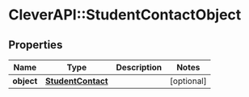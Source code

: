 # CleverAPI::StudentContactObject

## Properties
Name | Type | Description | Notes
------------ | ------------- | ------------- | -------------
**object** | [**StudentContact**](StudentContact.md) |  | [optional] 


